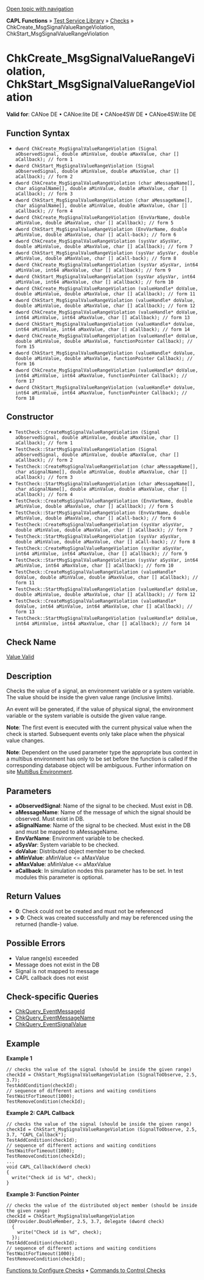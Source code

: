 [Open topic with navigation](../../../../../CANoeDEFamily.htm#Topics/CAPLFunctions/Test/Functions/CAPLfunctionChkCreateMsgSignalValueRangeViolation.md)

**CAPL Functions** » [Test Service Library](../CAPLfunctionsTSLOverview.md) » [Checks](../CAPLfunctionsTSLCheckOverview.md) » ChkCreate_MsgSignalValueRangeViolation, ChkStart_MsgSignalValueRangeViolation

# ChkCreate_MsgSignalValueRangeViolation, ChkStart_MsgSignalValueRangeViolation

**Valid for**: CANoe DE • CANoe:lite DE • CANoe4SW DE • CANoe4SW:lite DE

## Function Syntax

- `dword ChkCreate_MsgSignalValueRangeViolation (Signal aObservedSignal, double aMinValue, double aMaxValue, char [] aCallback); // form 1`
- `dword ChkStart_MsgSignalValueRangeViolation (Signal aObservedSignal, double aMinValue, double aMaxValue, char [] aCallback); // form 2`
- `dword ChkCreate_MsgSignalValueRangeViolation (char aMessageName[], char aSignalName[], double aMinValue, double aMaxValue, char [] aCallback); // form 3`
- `dword ChkStart_MsgSignalValueRangeViolation (char aMessageName[], char aSignalName[], double aMinValue, double aMaxValue, char [] aCallback); // form 4`
- `dword ChkCreate_MsgSignalValueRangeViolation (EnvVarName, double aMinValue, double aMaxValue, char [] aCallback); // form 5`
- `dword ChkStart_MsgSignalValueRangeViolation (EnvVarName, double aMinValue, double aMaxValue, char [] aCall-back); // form 6`
- `dword ChkCreate_MsgSignalValueRangeViolation (sysVar aSysVar, double aMinValue, double aMaxValue, char [] aCallback); // form 7`
- `dword ChkStart_MsgSignalValueRangeViolation (sysVar aSysVar, double aMinValue, double aMaxValue, char [] aCall-back); // form 8`
- `dword ChkCreate_MsgSignalValueRangeViolation (sysVar aSysVar, int64 aMinValue, int64 aMaxValue, char [] aCallback); // form 9`
- `dword ChkStart_MsgSignalValueRangeViolation (sysVar aSysVar, int64 aMinValue, int64 aMaxValue, char [] aCallback); // form 10`
- `dword ChkCreate_MsgSignalValueRangeViolation (valueHandle* doValue, double aMinValue, double aMaxValue, char [] aCallback); // form 11`
- `dword ChkStart_MsgSignalValueRangeViolation (valueHandle* doValue, double aMinValue, double aMaxValue, char [] aCallback); // form 12`
- `dword ChkCreate_MsgSignalValueRangeViolation (valueHandle* doValue, int64 aMinValue, int64 aMaxValue, char [] aCallback); // form 13`
- `dword ChkStart_MsgSignalValueRangeViolation (valueHandle* doValue, int64 aMinValue, int64 aMaxValue, char [] aCallback); // form 14`
- `dword ChkCreate_MsgSignalValueRangeViolation (valueHandle* doValue, double aMinValue, double aMaxValue, functionPointer Callback); // form 15`
- `dword ChkStart_MsgSignalValueRangeViolation (valueHandle* doValue, double aMinValue, double aMaxValue, functionPointer Callback); // form 16`
- `dword ChkCreate_MsgSignalValueRangeViolation (valueHandle* doValue, int64 aMinValue, int64 aMaxValue, functionPointer Callback); // form 17`
- `dword ChkStart_MsgSignalValueRangeViolation (valueHandle* doValue, int64 aMinValue, int64 aMaxValue, functionPointer Callback); // form 18`

## Constructor

- `TestCheck::CreateMsgSignalValueRangeViolation (Signal aObservedSignal, double aMinValue, double aMaxValue, char [] aCallback); // form 1`
- `TestCheck::StartMsgSignalValueRangeViolation (Signal aObservedSignal, double aMinValue, double aMaxValue, char [] aCallback); // form 2`
- `TestCheck::CreateMsgSignalValueRangeViolation (char aMessageName[], char aSignalName[], double aMinValue, double aMaxValue, char [] aCallback); // form 3`
- `TestCheck::StartMsgSignalValueRangeViolation (char aMessageName[], char aSignalName[], double aMinValue, double aMaxValue, char [] aCallback); // form 4`
- `TestCheck::CreateMsgSignalValueRangeViolation (EnvVarName, double aMinValue, double aMaxValue, char [] aCallback); // form 5`
- `TestCheck::StartMsgSignalValueRangeViolation (EnvVarName, double aMinValue, double aMaxValue, char [] aCall-back); // form 6`
- `TestCheck::CreateMsgSignalValueRangeViolation (sysVar aSysVar, double aMinValue, double aMaxValue, char [] aCallback); // form 7`
- `TestCheck::StartMsgSignalValueRangeViolation (sysVar aSysVar, double aMinValue, double aMaxValue, char [] aCall-back); // form 8`
- `TestCheck::CreateMsgSignalValueRangeViolation (sysVar aSysVar, int64 aMinValue, int64 aMaxValue, char [] aCallback); // form 9`
- `TestCheck::StartMsgSignalValueRangeViolation (sysVar aSysVar, int64 aMinValue, int64 aMaxValue, char [] aCallback); // form 10`
- `TestCheck::CreateMsgSignalValueRangeViolation (valueHandle* doValue, double aMinValue, double aMaxValue, char [] aCallback); // form 11`
- `TestCheck::StartMsgSignalValueRangeViolation (valueHandle* doValue, double aMinValue, double aMaxValue, char [] aCallback); // form 12`
- `TestCheck::CreateMsgSignalValueRangeViolation (valueHandle* doValue, int64 aMinValue, int64 aMaxValue, char [] aCallback); // form 13`
- `TestCheck::StartMsgSignalValueRangeViolation (valueHandle* doValue, int64 aMinValue, int64 aMaxValue, char [] aCallback); // form 14`

## Check Name

[Value Valid](../../../TestCommands/CheckDescriptions/CDValueValid.md)

## Description

Checks the value of a signal, an environment variable or a system variable. The value should be inside the given value range (inclusive limits).

An event will be generated, if the value of physical signal, the environment variable or the system variable is outside the given value range.

**Note**: The first event is executed with the current physical value when the check is started. Subsequent events only take place when the physical value changes.

**Note**: Dependent on the used parameter type the appropriate bus context in a multibus environment has only to be set before the function is called if the corresponding database object will be ambiguous. Further information on site [MultiBus Environment](../../../Shared/CAPL/General/TestMultiBusEnvironment.md).

## Parameters

- **aObservedSignal**: Name of the signal to be checked. Must exist in DB.
- **aMessageName**: Name of the message of which the signal should be observed. Must exist in DB.
- **aSignalName**: Name of the signal to be checked. Must exist in the DB and must be mapped to aMessageName.
- **EnvVarName**: Environment variable to be checked.
- **aSysVar**: System variable to be checked.
- **doValue**: Distributed object member to be checked.
- **aMinValue**: aMinValue \<= aMaxValue
- **aMaxValue**: aMinValue \<= aMaxValue
- **aCallback**: In simulation nodes this parameter has to be set. In test modules this parameter is optional.

## Return Values

- **0**: Check could not be created and must not be referenced
- **\> 0**: Check was created successfully and may be referenced using the returned (handle-) value.

## Possible Errors

- Value range(s) exceeded
- Message does not exist in the DB
- Signal is not mapped to message
- CAPL callback does not exist

## Check-specific Queries

- [ChkQuery_EventMessageId](CAPLfunctionChkQueryEventMessageId.md)
- [ChkQuery_EventMessageName](CAPLfunctionChkQueryEventMessageName.md)
- [ChkQuery_EventSignalValue](CAPLfunctionChkQueryEventSignalValue.md)

## Example

**Example 1**

```plaintext
// checks the value of the signal (should be inside the given range)
checkId = ChkStart_MsgSignalValueRangeViolation (SignalToObserve, 2.5, 3.7);
TestAddCondition(checkId);
// sequence of different actions and waiting conditions
TestWaitForTimeout(1000);
TestRemoveCondition(checkId);
```

**Example 2: CAPL Callback**

```plaintext
// checks the value of the signal (should be inside the given range)
checkId = ChkStart_MsgSignalValueRangeViolation (SignalToObserve, 2.5, 3.7, "CAPL_Callback");
TestAddCondition(checkId);
// sequence of different actions and waiting conditions
TestWaitForTimeout(1000);
TestRemoveCondition(checkId);
...
void CAPL_Callback(dword check)
{
  write("Check id is %d", check);
}
```

**Example 3: Function Pointer**

```plaintext
// checks the value of the distributed object member (should be inside the given range)
checkId = ChkStart_MsgSignalValueRangeViolation (DOProvider.DoubleMember, 2.5, 3.7, delegate (dword check)
  {
    write("Check id is %d", check);
  });
TestAddCondition(checkId);
// sequence of different actions and waiting conditions
TestWaitForTimeout(1000);
TestRemoveCondition(checkId);
```

[Functions to Configure Checks](../CAPLfunctionsTSLConfigurationFunctions.md) • [Commands to Control Checks](../CAPLfunctionsTSLCheckControlCommands.md)
